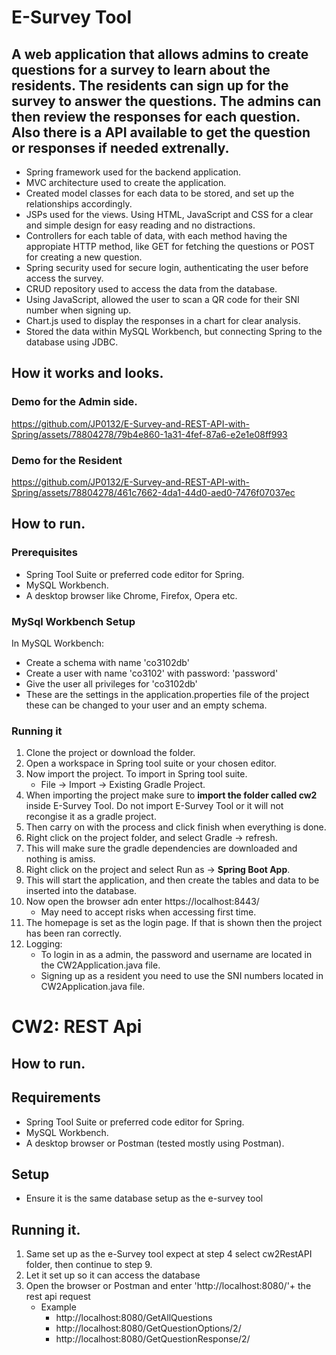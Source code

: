 # E-Survey Tool 

## A web application that allows admins to create questions for a survey to learn about the residents. The residents can sign up for the survey to answer the questions. The admins can then review the responses for each question. Also there is a API available to get the question or responses if needed extrenally.  

* Spring framework used for the backend application.  
* MVC architecture used to create the application.  
* Created model classes for each data to be stored, and set up the relationships accordingly.
* JSPs used for the views. Using HTML, JavaScript and CSS for a clear and simple design for easy reading and no distractions.  
* Controllers for each table of data, with each method having the appropiate HTTP method, like GET for fetching the questions or POST for creating a new question.  
* Spring security used for secure login, authenticating the user before access the survey.  
* CRUD repository used to access the data from the database. 
* Using JavaScript, allowed the user to scan a QR code for their SNI number when signing up.
* Chart.js used to display the responses in a chart for clear analysis.  
* Stored the data within MySQL Workbench, but connecting Spring to the database using JDBC.

## How it works and looks.  

### Demo for the Admin side.

https://github.com/JP0132/E-Survey-and-REST-API-with-Spring/assets/78804278/79b4e860-1a31-4fef-87a6-e2e1e08ff993  

### Demo for the Resident  

https://github.com/JP0132/E-Survey-and-REST-API-with-Spring/assets/78804278/461c7662-4da1-44d0-aed0-7476f07037ec  

## How to run.

### Prerequisites  
* Spring Tool Suite or preferred code editor for Spring.  
* MySQL Workbench.  
* A desktop browser like Chrome, Firefox, Opera etc.  

### MySql Workbench Setup
In MySQL Workbench:
- Create a schema with name 'co3102db'
- Create a user with name 'co3102' with password: 'password'
- Give the user all privileges for 'co3102db'
- These are the settings in the application.properties file of the project these can be changed to your user and an empty schema.

### Running it  
1. Clone the project or download the folder.  
2. Open a workspace in Spring tool suite or your chosen editor.  
3. Now import the project. To import in Spring tool suite.  
   - File -> Import -> Existing Gradle Project.  
4. When importing the project make sure to **import the folder called cw2** inside E-Survey Tool. Do not import E-Survey Tool or it will not recongise it as a gradle project.  
5. Then carry on with the process and click finish when everything is done.   
6. Right click on the project folder, and select Gradle -> refresh.   
7. This will make sure the gradle dependencies are downloaded and nothing is amiss.  
8. Right click on the project and select Run as -> **Spring Boot App**.  
9. This will start the application, and then create the tables and data to be inserted into the database.
10. Now open the browser adn enter https://localhost:8443/  
    - May need to accept risks when accessing first time.  
11. The homepage is set as the login page. If that is shown then the project has been ran correctly.  
12. Logging:  
    - To login in as a admin, the password and username are located in the CW2Application.java file.  
    - Signing up as a resident you need to use the SNI numbers located in CW2Application.java file.  

# CW2: REST Api  

## How to run.  

## Requirements  
- Spring Tool Suite or preferred code editor for Spring.    
- MySQL Workbench.    
- A desktop browser or Postman (tested mostly using Postman).  

## Setup  
- Ensure it is the same database setup as the e-survey tool  

## Running it.  
1. Same set up as the e-Survey tool expect at step 4 select cw2RestAPI folder, then continue to step 9.  
2. Let it set up so it can access the database  
3. Open the browser or Postman and enter 'http://localhost:8080/'+ the rest api request  
   - Example  
      * http://localhost:8080/GetAllQuestions  
      * http://localhost:8080/GetQuestionOptions/2/  
      * http://localhost:8080/GetQuestionResponse/2/  

